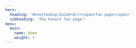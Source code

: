 ```yaml
---
hero:
  heading: 'Honest&nbsp;Guide<br/><span>fan page</span>'
  subheading: 'The honest fan page!'
menu:
  main:
    name: Home
    weight: 1
---
```

